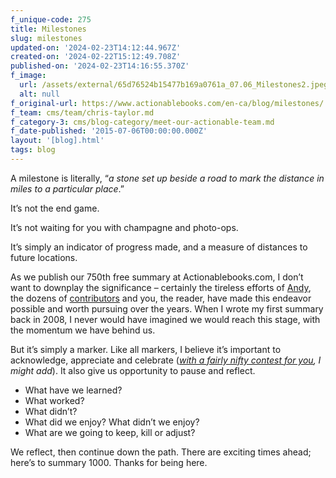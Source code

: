 ```yaml
---
f_unique-code: 275
title: Milestones
slug: milestones
updated-on: '2024-02-23T14:12:44.967Z'
created-on: '2024-02-22T15:12:49.708Z'
published-on: '2024-02-23T14:16:55.370Z'
f_image:
  url: /assets/external/65d76524b15477b169a0761a_07.06_Milestones2.jpeg
  alt: null
f_original-url: https://www.actionablebooks.com/en-ca/blog/milestones/
f_team: cms/team/chris-taylor.md
f_category-3: cms/blog-category/meet-our-actionable-team.md
f_date-published: '2015-07-06T00:00:00.000Z'
layout: '[blog].html'
tags: blog
---
```


A milestone is literally, “_a stone set up beside a road to mark the distance in miles to a particular place_.”

It’s not the end game.

It’s not waiting for you with champagne and photo-ops.

It’s simply an indicator of progress made, and a measure of distances to future locations.

As we publish our 750th free summary at Actionablebooks.com, I don’t want to downplay the significance – certainly the tireless efforts of [Andy](https://www.actionablebooks.com/en-ca/team/andy-budgell/), the dozens of [contributors](https://www.actionablebooks.com/en-ca/team/?filter=writer) and you, the reader, have made this endeavor possible and worth pursuing over the years. When I wrote my first summary back in 2008, I never would have imagined we would reach this stage, with the momentum we have behind us.

But it’s simply a marker. Like all markers, I believe it’s important to acknowledge, appreciate and celebrate ([_with a fairly nifty contest for you_](https://www.actionablebooks.com/en-ca/giveaways/750th-actionable-summary-giveaway/)_, I might add_). It also give us opportunity to pause and reflect.

*   What have we learned?
*   What worked?
*   What didn’t?
*   What did we enjoy? What didn’t we enjoy?
*   What are we going to keep, kill or adjust?

We reflect, then continue down the path. There are exciting times ahead; here’s to summary 1000. Thanks for being here.
